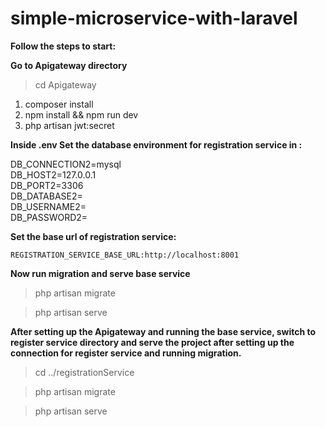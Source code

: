 # simple-microservice-with-laravel
**Follow the steps to start:**


**Go to Apigateway directory**
> cd Apigateway

1. composer install
2. npm install && npm run dev
3. php artisan jwt:secret

**Inside .env
Set the database environment for registration service in :**

DB_CONNECTION2=mysql  
    DB_HOST2=127.0.0.1  
    DB_PORT2=3306  
    DB_DATABASE2=  
    DB_USERNAME2=  
    DB_PASSWORD2=

**Set the base url of registration service:**


    REGISTRATION_SERVICE_BASE_URL:http://localhost:8001

**Now run migration and serve base service**

> php artisan migrate

> php artisan serve

**After setting up the Apigateway and running the base service, switch to register service directory and serve the project after setting up the connection for register service and running migration.**

> cd ../registrationService

> php artisan migrate

> php artisan serve
